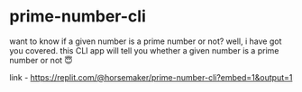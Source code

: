 # prime-number-cli

want to know if a given number is a prime number or not? well, i have got you covered. this CLI app will tell you whether a given number is a prime number or not 😇

link - https://replit.com/@horsemaker/prime-number-cli?embed=1&output=1
